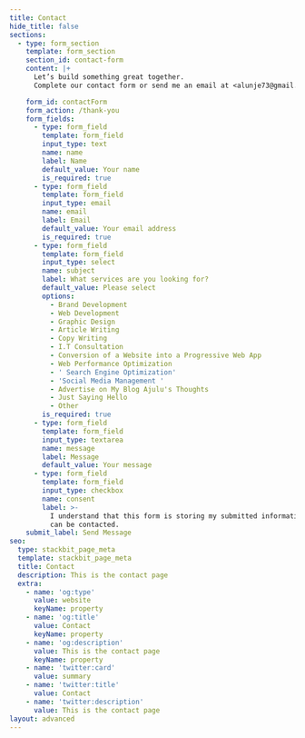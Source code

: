 ```yaml
---
title: Contact
hide_title: false
sections:
  - type: form_section
    template: form_section
    section_id: contact-form
    content: |+
      Let’s build something great together.
      Complete our contact form or send me an email at <alunje73@gmail.com>.

    form_id: contactForm
    form_action: /thank-you
    form_fields:
      - type: form_field
        template: form_field
        input_type: text
        name: name
        label: Name
        default_value: Your name
        is_required: true
      - type: form_field
        template: form_field
        input_type: email
        name: email
        label: Email
        default_value: Your email address
        is_required: true
      - type: form_field
        template: form_field
        input_type: select
        name: subject
        label: What services are you looking for?
        default_value: Please select
        options:
          - Brand Development
          - Web Development
          - Graphic Design
          - Article Writing
          - Copy Writing
          - I.T Consultation
          - Conversion of a Website into a Progressive Web App
          - Web Performance Optimization
          - ' Search Engine Optimization'
          - 'Social Media Management '
          - Advertise on My Blog Ajulu's Thoughts
          - Just Saying Hello
          - Other
        is_required: true
      - type: form_field
        template: form_field
        input_type: textarea
        name: message
        label: Message
        default_value: Your message
      - type: form_field
        template: form_field
        input_type: checkbox
        name: consent
        label: >-
          I understand that this form is storing my submitted information so I
          can be contacted.
    submit_label: Send Message
seo:
  type: stackbit_page_meta
  template: stackbit_page_meta
  title: Contact
  description: This is the contact page
  extra:
    - name: 'og:type'
      value: website
      keyName: property
    - name: 'og:title'
      value: Contact
      keyName: property
    - name: 'og:description'
      value: This is the contact page
      keyName: property
    - name: 'twitter:card'
      value: summary
    - name: 'twitter:title'
      value: Contact
    - name: 'twitter:description'
      value: This is the contact page
layout: advanced
---
```

